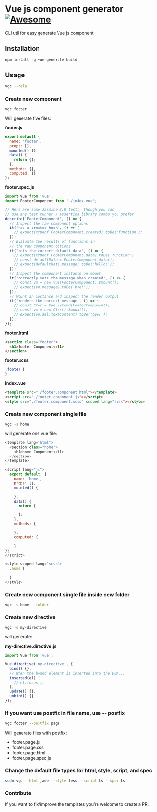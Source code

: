 # Vue js component generator [![Awesome](https://cdn.rawgit.com/sindresorhus/awesome/d7305f38d29fed78fa85652e3a63e154dd8e8829/media/badge.svg)](https://github.com/sindresorhus/awesome)

CLI util for easy generate Vue js component

## Installation

```js
npm install -g vue-generate-build
```

## Usage

```bash
vgc --help
```

### Create new component

```bash
vgc footer
```

Will generate five files:

**footer.js**

```javascript
export default {
  name: 'footer',
  props: [],
  mounted() {},
  data() {
    return {};
  },
  methods: {},
  computed: {}
};
```

**footer.spec.js**

```javascript
import Vue from 'vue';
import FooterComponent from './index.vue';

// Here are some Jasmine 2.0 tests, though you can
// use any test runner / assertion library combo you prefer
describe('FooterComponent', () => {
  // Inspect the raw component options
  it('has a created hook', () => {
    // expect(typeof FooterComponent.created).toBe('function');
  });
  // Evaluate the results of functions in
  // the raw component options
  it('sets the correct default data', () => {
    // expect(typeof FooterComponent.data).toBe('function')
    // const defaultData = FooterComponent.data();
    // expect(defaultData.message).toBe('hello!');
  });
  // Inspect the component instance on mount
  it('correctly sets the message when created', () => {
    // const vm = new Vue(FooterComponent).$mount();
    // expect(vm.message).toBe('bye!');
  });
  // Mount an instance and inspect the render output
  it('renders the correct message', () => {
    // const Ctor = Vue.extend(FooterComponent);
    // const vm = new Ctor().$mount();
    // expect(vm.$el.textContent).toBe('bye!');
  });
});
```

**footer.html**

```html
<section class="footer">
  <h1>footer Component</h1>
</section>
```

**footer.scss**

```css
.footer {
}
```

**index.vue**

```html
<template src="./footer.component.html"></template>
<script src="./footer.component.js"></script>
<style src="./footer.component.scss" scoped lang="scss"></style>
```

### Create new component single file

```bash
vgc -s home
```

will generate one vue file:

```javascript
<template lang="html">
  <section class="home">
    <h1>home Component</h1>
  </section>
</template>

<script lang="js">
  export default  {
    name: 'home',
    props: [],
    mounted() {

    },
    data() {
      return {

      };
    },
    methods: {

    },
    computed: {

    }
};
</script>

<style scoped lang="scss">
  .home {

  }
</style>
```

### Create new component single file inside new folder

```bash
vgc -s home --folder
```

### Create new directive

```bash
vgc -d my-directive
```

will generate:

**my-directive.directive.js**

```javascript
import Vue from 'vue';

Vue.directive('my-directive', {
  bind() {},
  // When the bound element is inserted into the DOM...
  inserted(el) {
    // el.focus();
  },
  update() {},
  unbind() {}
});
```

### If you want use postfix in file name, use -- postfix

```bash
vgc footer --postfix page
```

Will generate files with postfix:

- footer.page.js
- footer.page.css
- footer.page.html
- footer.page.spec.js

### Change the default file types for html, style, script, and spec

```bash
sudo vgc --html jade --style less --script ts --spec ts
```

### Contribute

If you want to fix/improve the templates you're welcome to create a PR.
